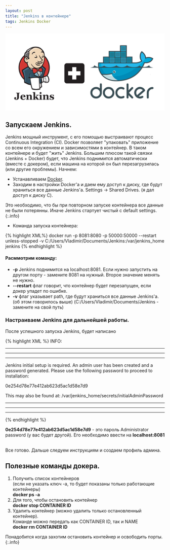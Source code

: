 ```yaml
---
layout: post
title: "Jenkins в контейнере"
tags: Jenkins Docker
---
```

![Jenkins](\assets\images\jenkins.jpg)
## Запускаем Jenkins.
Jenkins мощный инструмент, с его помощью выстраивают процесс Continuous Integration (CI).
Docker позволяет "упаковать" приложение со всем его окружением и зависимостями в контейнер.
В таком контейнере и будет "жить" Jenkins. Большим плюсом такой связки (Jenkins + Docker) будет, что Jenkins поднимится автоматически (вместе с докером), если машина на которой он был перезагрузилась (или другие проблемы). Начнем:
<!--more-->
- Устанавливаем [Docker][Docker].
- Заходим в настройки Docker'а и даем ему доступ к диску, где будут храниться все данные Jenkins'а.
Settings -> Shared Drives. (я дал доступ к диску С).

Это необходимо, что бы при повторном запуске контейнера все данные не были потерянны. Иначе Jenkins стартует чистый с default settings.
{:.info}

- Команда запуска контейнера:

{% highlight XML%}
 docker run -p 8081:8080 -p 50000:50000 --restart unless-stopped  -v C:/Users/Vladimir/Documents/Jenkins:/var/jenkins_home jenkins
{% endhighlight %}
#### Расммотрим команду:
- __-p__ Jenkins поднимится на localhost:8081. Если нужно запустить на другом порту - замените 8081 на нужный. Второе значение менять не нужно.
- __--restart__ флаг говорит, что контейнер будет перезапущен, если докер упадет по ошибке.
- __-v__  флаг указывает path, где будут храниться все данные Jenkins'а. (об этом говорилось выше) (C:/Users/Vladimir/Documents/Jenkins - замените на свой путь)

### Настраиваем Jenkins для дальнейшей работы.
После успешного запуска Jenkins, будет написано

{% highlight XML %}
INFO:

*************************************************************
*************************************************************
*************************************************************

Jenkins initial setup is required. An admin user has been created and a password generated.
Please use the following password to proceed to installation:

0e254d78e77e412ab623d5ac1d58e7d9

This may also be found at: /var/jenkins_home/secrets/initialAdminPassword

*************************************************************
*************************************************************
*************************************************************
{% endhighlight %}

__0e254d78e77e412ab623d5ac1d58e7d9__ - это пароль Administrator password (у вас будет другой). Его необходимо ввести на __localhost:8081__

<br>Все готово. Дальше следуем инструкциям и создаем профиль админа.

## Полезные команды докера.
1.  Получить список контейнеров
 <br>(если не указать ключ -a, то будет показаны только работающие контейнеры)
<br>__docker ps -a__
2.  Для того, чтобы остановить контейнер
 <br>__docker stop CONTAINER ID__
3.  Удалить контейнер (можно удалить только остановленный контейнер).
  <br>Команде можно передать как CONTAINER ID, так и NAME
 <br>__docker rm CONTAINER ID__

Понадобится когда захотим остановить контейнер и освободить порты.
{:.info}


[Docker]:https://www.docker.com/ "Docker"
